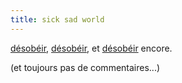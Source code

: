 ```yaml
---
title: sick sad world
---
```


[désobéir](http://stopub.ouvaton.org/),
[désobéir](http://www.unbrandamerica.org/), et
[désobéir](http://www.cybertaria.net/ml/) encore.

(et toujours pas de commentaires...)

